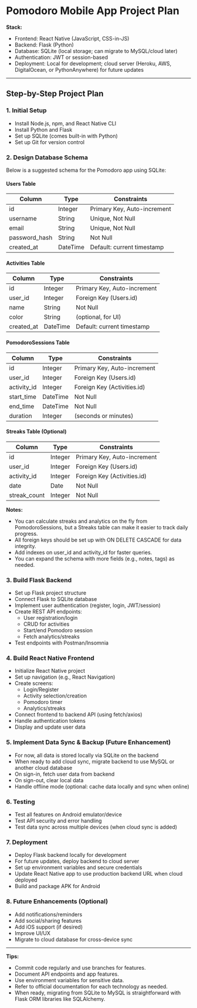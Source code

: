 # Pomodoro Mobile App Project Plan

**Stack:**
- Frontend: React Native (JavaScript, CSS-in-JS)
- Backend: Flask (Python)
- Database: SQLite (local storage; can migrate to MySQL/cloud later)
- Authentication: JWT or session-based
- Deployment: Local for development; cloud server (Heroku, AWS, DigitalOcean, or PythonAnywhere) for future updates

---

## Step-by-Step Project Plan

### 1. Initial Setup
- Install Node.js, npm, and React Native CLI
- Install Python and Flask
- Set up SQLite (comes built-in with Python)
- Set up Git for version control

### 2. Design Database Schema

Below is a suggested schema for the Pomodoro app using SQLite:

#### Users Table
| Column        | Type     | Constraints                |
|--------------|----------|----------------------------|
| id           | Integer  | Primary Key, Auto-increment|
| username     | String   | Unique, Not Null           |
| email        | String   | Unique, Not Null           |
| password_hash| String   | Not Null                   |
| created_at   | DateTime | Default: current timestamp |

#### Activities Table
| Column        | Type     | Constraints                |
|--------------|----------|----------------------------|
| id           | Integer  | Primary Key, Auto-increment|
| user_id      | Integer  | Foreign Key (Users.id)     |
| name         | String   | Not Null                   |
| color        | String   | (optional, for UI)         |
| created_at   | DateTime | Default: current timestamp |

#### PomodoroSessions Table
| Column        | Type     | Constraints                |
|--------------|----------|----------------------------|
| id           | Integer  | Primary Key, Auto-increment|
| user_id      | Integer  | Foreign Key (Users.id)     |
| activity_id  | Integer  | Foreign Key (Activities.id)|
| start_time   | DateTime | Not Null                   |
| end_time     | DateTime | Not Null                   |
| duration     | Integer  | (seconds or minutes)       |

#### Streaks Table (Optional)
| Column        | Type     | Constraints                |
|--------------|----------|----------------------------|
| id           | Integer  | Primary Key, Auto-increment|
| user_id      | Integer  | Foreign Key (Users.id)     |
| activity_id  | Integer  | Foreign Key (Activities.id)|
| date         | Date     | Not Null                   |
| streak_count | Integer  | Not Null                   |

**Notes:**
- You can calculate streaks and analytics on the fly from PomodoroSessions, but a Streaks table can make it easier to track daily progress.
- All foreign keys should be set up with ON DELETE CASCADE for data integrity.
- Add indexes on user_id and activity_id for faster queries.
- You can expand the schema with more fields (e.g., notes, tags) as needed.

### 3. Build Flask Backend
- Set up Flask project structure
- Connect Flask to SQLite database
- Implement user authentication (register, login, JWT/session)
- Create REST API endpoints:
  - User registration/login
  - CRUD for activities
  - Start/end Pomodoro session
  - Fetch analytics/streaks
- Test endpoints with Postman/Insomnia

### 4. Build React Native Frontend
- Initialize React Native project
- Set up navigation (e.g., React Navigation)
- Create screens:
  - Login/Register
  - Activity selection/creation
  - Pomodoro timer
  - Analytics/streaks
- Connect frontend to backend API (using fetch/axios)
- Handle authentication tokens
- Display and update user data

### 5. Implement Data Sync & Backup (Future Enhancement)
- For now, all data is stored locally via SQLite on the backend
- When ready to add cloud sync, migrate backend to use MySQL or another cloud database
- On sign-in, fetch user data from backend
- On sign-out, clear local data
- Handle offline mode (optional: cache data locally and sync when online)

### 6. Testing
- Test all features on Android emulator/device
- Test API security and error handling
- Test data sync across multiple devices (when cloud sync is added)

### 7. Deployment
- Deploy Flask backend locally for development
- For future updates, deploy backend to cloud server
- Set up environment variables and secure credentials
- Update React Native app to use production backend URL when cloud deployed
- Build and package APK for Android

### 8. Future Enhancements (Optional)
- Add notifications/reminders
- Add social/sharing features
- Add iOS support (if desired)
- Improve UI/UX
- Migrate to cloud database for cross-device sync

---

**Tips:**
- Commit code regularly and use branches for features.
- Document API endpoints and app features.
- Use environment variables for sensitive data.
- Refer to official documentation for each technology as needed.
- When ready, migrating from SQLite to MySQL is straightforward with Flask ORM libraries like SQLAlchemy. 